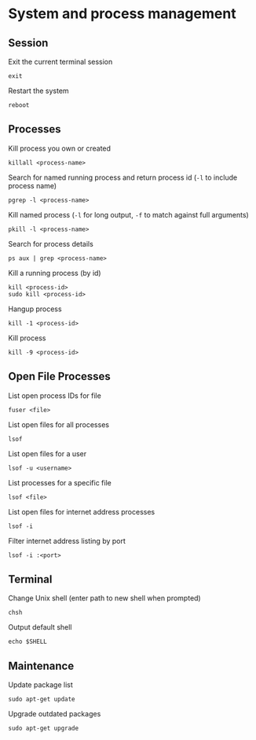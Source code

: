 # System and process management

## Session

Exit the current terminal session

    exit

Restart the system

    reboot

## Processes

Kill process you own or created

    killall <process-name>

Search for named running process and return process id (`-l` to include process name)

    pgrep -l <process-name>

Kill named process (`-l` for long output, `-f` to match against full arguments)

    pkill -l <process-name>

Search for process details

    ps aux | grep <process-name>

Kill a running process (by id)

    kill <process-id>
    sudo kill <process-id>

Hangup process

    kill -1 <process-id>

Kill process

    kill -9 <process-id>

## Open File Processes

List open process IDs for file

    fuser <file>

List open files for all processes

    lsof

List open files for a user

    lsof -u <username>

List processes for a specific file

    lsof <file>

List open files for internet address processes

    lsof -i

Filter internet address listing by port

    lsof -i :<port>

## Terminal

Change Unix shell (enter path to new shell when prompted)

    chsh

Output default shell

    echo $SHELL

## Maintenance

Update package list

    sudo apt-get update

Upgrade outdated packages

    sudo apt-get upgrade
